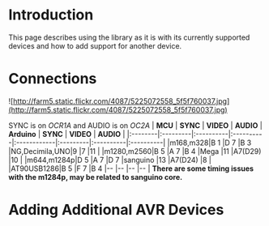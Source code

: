 # Introduction #

This page describes using the library as it is with its currently supported devices and how to add support for another device.

# Connections #

![http://farm5.static.flickr.com/4087/5225072558_5f5f760037.jpg](http://farm5.static.flickr.com/4087/5225072558_5f5f760037.jpg)

SYNC is on _OCR1A_ and AUDIO is on _OC2A_
| **MCU** | **SYNC** | **VIDEO** | **AUDIO** | **Arduino** | **SYNC** | **VIDEO** | **AUDIO** |
|:--------|:---------|:----------|:----------|:------------|:---------|:----------|:----------|
|m168,m328|B 1       |D 7        |B 3        |NG,Decimila,UNO|9         |7          |11         |
|m1280,m2560|B 5       |A 7        |B 4        |Mega         |11        |A7(D29)    |10         |
|m644,m1284p|D 5       |A 7        |D 7        |sanguino     |13        |A7(D24)    |8          |
|AT90USB1286|B 5       |F 7        |B 4        |--           |--        |--         |--         |
**There are some timing issues with the m1284p, may be related to sanguino core.**

# Adding Additional AVR Devices #